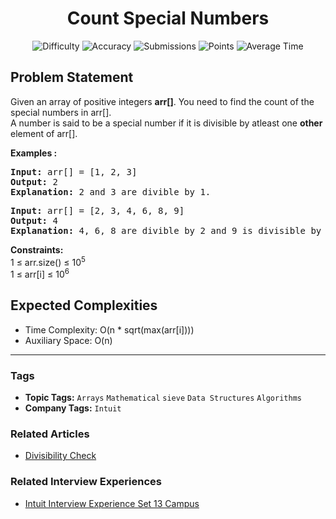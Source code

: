 <h1 align="center">Count Special Numbers</h1>

<p align="center">
  <img alt="Difficulty" title="Difficulty" src="https://custom-icon-badges.demolab.com/badge/Difficulty: Medium-1F222E?style=for-the-badge&logoColor=white&logo=fire"/>
  <img alt="Accuracy" title="Accuracy" src="https://custom-icon-badges.demolab.com/badge/Accuracy: 49.46%25-1F222E?style=for-the-badge&logoColor=white&logo=target"/>
  <img alt="Submissions" title="Submissions" src="https://custom-icon-badges.demolab.com/badge/Submissions: 41K+-1F222E?style=for-the-badge&logoColor=white&logo=repo"/>
  <img alt="Points" title="Points" src="https://custom-icon-badges.demolab.com/badge/Points: 4-1F222E?style=for-the-badge&logoColor=white&logo=award"/>
  <img alt="Average Time" title="Average Time" src="https://custom-icon-badges.demolab.com/badge/Average%20Time: N/A-1F222E?style=for-the-badge&logoColor=white&logo=clock"/>
</p>

## Problem Statement

Given an array of positive integers <b>arr[]</b>. You need to find the count of the special numbers in arr[]. <br>A number is said to be a special number if it is divisible by atleast one <b>other </b>element of arr[]. 

<b>Examples :</b>

<pre><b>Input: </b>arr[] = [1, 2, 3]
<b>Output: </b>2
<b>Explanation: </b>2 and 3 are divible by 1.</pre>

<pre><b>Input: </b>arr[] = [2, 3, 4, 6, 8, 9]
<b>Output: </b>4<b><br></b><b>Explanation: </b>4, 6, 8 are divible by 2 and 9 is divisible by 3.</pre>

<b>Constraints:</b><br>1 ≤ arr.size() ≤ 10<sup>5 </sup><br>1 ≤ arr[i] ≤ 10<sup>6</sup><sup> </sup>

## Expected Complexities
- Time Complexity: O(n * sqrt(max(arr[i])))
- Auxiliary Space: O(n)

<hr>

### Tags
- **Topic Tags:** `Arrays` `Mathematical` `sieve` `Data Structures` `Algorithms`
- **Company Tags:** `Intuit`

### Related Articles
- [Divisibility Check](https://www.geeksforgeeks.org/divisibility-check/)

### Related Interview Experiences
- [Intuit Interview Experience Set 13 Campus](https://www.geeksforgeeks.org/intuit-interview-experience-set-13-campus/)
